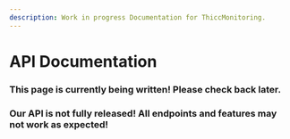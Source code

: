 ```yaml
---
description: Work in progress Documentation for ThiccMonitoring.
---
```


# API Documentation

### This page is currently being written! Please check back later.

### Our API is not fully released! All endpoints and features may not work as expected!


